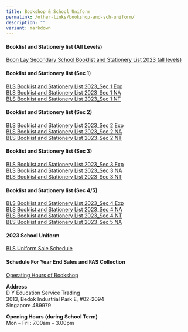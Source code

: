 ```yaml
---
title: Bookshop & School Uniform
permalink: /other-links/bookshop-and-sch-uniform/
description: ""
variant: markdown
---
```

#### **Booklist and Stationery list (All Levels)**
[Boon Lay Secondary School Booklist and Stationery List 2023 (all levels)](/files/booksnschuniform.pdf)

#### **Booklist and Stationery list (Sec 1)**
[BLS Booklist and Stationery List 2023_Sec 1 Exp](/files/sec1e.pdf)<br>
[BLS Booklist and Stationery List 2023_Sec 1 NA](/files/sec1na.pdf)<br>
[BLS Booklist and Stationery List 2023_Sec 1 NT](/files/sec1nt.pdf)

#### **Booklist and Stationery list (Sec 2)**
[BLS Booklist and Stationery List 2023_Sec 2 Exp](/files/sec2e.pdf)<br>
[BLS Booklist and Stationery List 2023_Sec 2 NA](/files/sec2na.pdf)<br>
[BLS Booklist and Stationery List 2023_Sec 2 NT](/files/sec2nt.pdf)

#### **Booklist and Stationery list (Sec 3)**
[BLS Booklist and Stationery List 2023_Sec 3 Exp](/files/sec3e.pdf)<br>
[BLS Booklist and Stationery List 2023_Sec 3 NA](/files/sec3na.pdf)<br>
[BLS Booklist and Stationery List 2023_Sec 3 NT](/files/sec3nt.pdf)

#### **Booklist and Stationery list (Sec 4/5)**
[BLS Booklist and Stationery List 2023_Sec 4 Exp](/files/sec4e.pdf)<br>
[BLS Booklist and Stationery List 2023_Sec 4 NA](/files/sec4na.pdf)<br>
[BLS Booklist and Stationery List 2023_Sec 4 NT](/files/sec4nt.pdf)<br>
[BLS Booklist and Stationery List 2023_Sec 5 NA](/files/sec4na.pdf)

#### **2023 School Uniform**
[BLS Uniform Sale Schedule](/files/BLSS___2023_Year_End_Sale_CF_Shanghai.pdf)

#### **Schedule For Year End Sales and FAS Collection**
[Operating Hours of Bookshop](/files/BLS_Year_End_Schedule_for_Sales_and_FAS_collection_of_Textbooks_and_Uniform__2023_.pdf)

**Address**<br>
D Y Education Service Trading<br>
3013, Bedok Industrial Park E, #02-2094<br>
Singapore 489979

**Opening Hours (during School Term)**<br>
Mon – Fri : 7.00am – 3.00pm